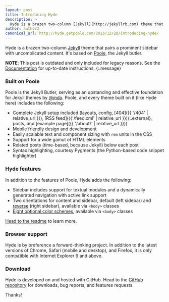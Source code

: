 ```yaml
---
layout: post
title: Introducing Hyde
description: >
  Hyde is a brazen two-column [Jekyll](http://jekyllrb.com) theme that pairs a prominent sidebar with uncomplicated content.
author: author2
canonical_url: http://hyde.getpoole.com/2013/12/28/introducing-hyde/
---
```


Hyde is a brazen two-column [Jekyll](http://jekyllrb.com) theme that pairs a prominent sidebar with uncomplicated content. It's based on [Poole](http://getpoole.com), the Jekyll butler.

**NOTE**: This post is outdated and only included for legacy reasons.
See the [Documentation][docs] for up-to-date instructions.
{:.message}

### Built on Poole

Poole is the Jekyll Butler, serving as an upstanding and effective foundation for Jekyll themes by [@mdo](https://twitter.com/mdo). Poole, and every theme built on it (like Hyde here) includes the following:

* Complete Jekyll setup included (layouts, config, [404]({{ '/404' | relative_url }}), [RSS feed]({{'/feed.xml' | relative_url }}){:.external}, posts, and [example page]({{ '/about/' | relative_url }}))
* Mobile friendly design and development
* Easily scalable text and component sizing with `rem` units in the CSS
* Support for a wide gamut of HTML elements
* Related posts (time-based, because Jekyll) below each post
* Syntax highlighting, courtesy Pygments (the Python-based code snippet highlighter)

### Hyde features

In addition to the features of Poole, Hyde adds the following:

* Sidebar includes support for textual modules and a dynamically generated navigation with active link support
* Two orientations for content and sidebar, default (left sidebar) and [reverse](https://github.com/poole/lanyon#reverse-layout) (right sidebar), available via `<body>` classes
* [Eight optional color schemes](https://github.com/poole/hyde#themes), available via `<body>` classes

[Head to the readme](https://github.com/poole/hyde#readme) to learn more.

### Browser support

Hyde is by preference a forward-thinking project. In addition to the latest versions of Chrome, Safari (mobile and desktop), and Firefox, it is only compatible with Internet Explorer 9 and above.

### Download

Hyde is developed on and hosted with GitHub. Head to the [GitHub repository](https://github.com/poole/hyde) for downloads, bug reports, and features requests.

Thanks!

[docs]: ../docs/8.0.0-beta.0/index.md
